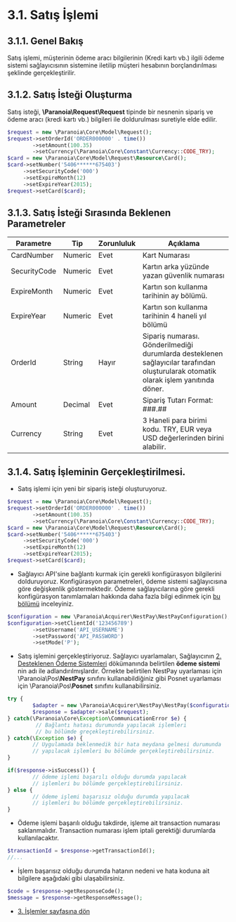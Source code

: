 # 3.1. Satış İşlemi

## 3.1.1. Genel Bakış

Satış işlemi, müşterinin ödeme aracı bilgilerinin (Kredi kartı vb.) ilgili ödeme sistemi sağlayıcısının sistemine iletilip müşteri hesabının borçlandırılması şeklinde gerçekleştirilir.

## 3.1.2. Satış İsteği Oluşturma

Satış isteği, **\Paranoia\Request\Request**  tipinde bir nesnenin sipariş ve ödeme aracı (kredi kartı vb.) bilgileri ile doldurulması suretiyle elde edilir.

```php
$request = new \Paranoia\Core\Model\Request();
$request->setOrderId('ORDER000000' . time())
        ->setAmount(100.35)
        ->setCurrency(\Paranoia\Core\Constant\Currency::CODE_TRY);
$card = new \Paranoia\Core\Model\Request\Resource\Card();
$card->setNumber('5406******675403')
     ->setSecurityCode('000')
     ->setExpireMonth(12)
     ->setExpireYear(2015);
$request->setCard($card);
```

## 3.1.3. Satış İsteği Sırasında Beklenen Parametreler

| Parametre | Tip | Zorunluluk | Açıklama |
| ----------| ---- | -------------- | -------------------- |
| CardNumber | Numeric | Evet | Kart Numarası |
| SecurityCode | Numeric | Evet | Kartın arka yüzünde yazan güvenlik numarası |
| ExpireMonth | Numeric | Evet | Kartın son kullanma tarihinin ay bölümü. |
| ExpireYear | Numeric | Evet | Kartın son kullanma tarihinin 4 haneli yıl bölümü |
| OrderId | String | Hayır | Sipariş numarası. Gönderilmediği durumlarda desteklenen sağlayıcılar tarafından oluşturularak otomatik olarak işlem yanıtında döner. |
| Amount | Decimal | Evet | Sipariş Tutarı Format: ###.## |
| Currency | String | Evet | 3 Haneli para birimi kodu. TRY, EUR veya USD değerlerinden birini alabilir. |

## 3.1.4. Satış İşleminin Gerçekleştirilmesi.

* Satış işlemi için yeni bir sipariş isteği oluşturuyoruz.
```php
$request = new \Paranoia\Core\Model\Request();
$request->setOrderId('ORDER000000' . time())
        ->setAmount(100.35)
        ->setCurrency(\Paranoia\Core\Constant\Currency::CODE_TRY);
$card = new \Paranoia\Core\Model\Request\Resource\Card();
$card->setNumber('5406******675403')
     ->setSecurityCode('000')
     ->setExpireMonth(12)
     ->setExpireYear(2015);
$request->setCard($card);        
```

* Sağlayıcı API'sine bağlantı kurmak için gerekli konfigürasyon bilgilerini dolduruyoruz. Konfigürasyon parametreleri, ödeme sistemi sağlayıcısına göre değişkenlik göstermektedir. Ödeme sağlayıcılarına göre gerekli konfigürasyon tanımlamaları hakkında daha fazla bilgi edinmek için [bu bölümü]() inceleyiniz.
```php
$configuration = new \Paranoia\Acquirer\NestPay\NestPayConfiguration();
$configuration->setClientId('123456789')
        ->setUsername('API_USERNAME')
        ->setPassword('API_PASSWORD')
        ->setMode('P');

```

* Satış işlemini gerçekleştiriyoruz. Sağlayıcı uyarlamaları, Sağlayıcının [2. Desteklenen Ödeme Sistemleri](/docs/2-desteklenen-odeme-sistemleri.md) dökümanında belirtilen **ödeme sistemi** nin adı ile adlandırılmışlardır. Örnekte belirtilen NestPay uyarlaması için \Paranoia\Pos\\**NestPay** sınıfını kullanabildiğiniz gibi Posnet uyarlaması için \Paranoia\Pos\\**Posnet** sınıfını kullanabilirsiniz.
```php
try {
        $adapter = new \Paranoia\Acquirer\NestPay\NestPay($configuration);
        $response = $adapter->sale($request);
} catch(\Paranoia\Core\Exception\CommunicationError $e) {
         // Bağlantı hatası durumunda yapılacak işlemleri
         // bu bölümde greçekleştirebilirsiniz.
} catch(\Exception $e) {
        // Uygulamada beklenmedik bir hata meydana gelmesi durumunda
        // yapılacak işlemleri bu bölümde gerçekleştirebilirsiniz.
}

if($response->isSuccess()) {
        // ödeme işlemi başarılı olduğu durumda yapılacak
        // işlemleri bu bölümde gerçekleştirebilirsiniz.
} else {
        // ödeme işlemi başarısız olduğu durumda yapılacak
        // işlemleri bu bölümde gerçekleştirebilirsiniz.
}
```

* Ödeme işlemi başarılı olduğu takdirde, işleme ait transaction numarası saklanmalıdır. Transaction numarası işlem iptali gerektiği durumlarda kullanılacaktır.
```php
$transactionId = $response->getTransactionId();
//...
```

* İşlem başarısız olduğu durumda hatanın nedeni ve hata koduna ait bilgilere aşağıdaki gibi ulaşabilirsiniz.
```php
$code = $response->getResponseCode();
$message = $response->getResponseMessage();
```

* [3. İşlemler sayfasına dön](/docs/3-islemler.md)
